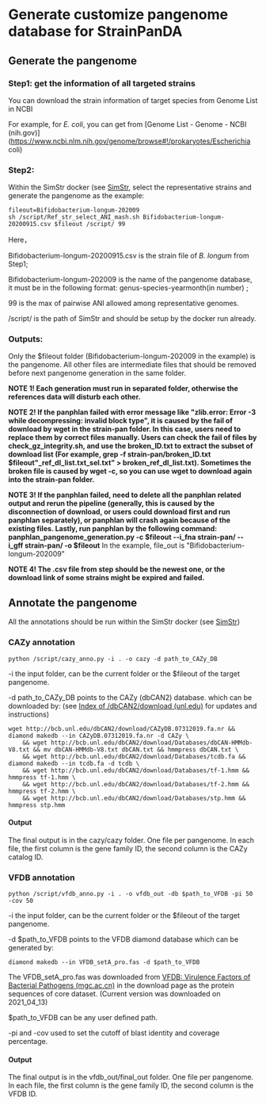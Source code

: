 # Generate customize pangenome database for StrainPanDA

## Generate the pangenome

### Step1: get the information of all targeted strains

You can download the strain information of target species from Genome List in NCBI

For example, for *E. coli*, you can get from [Genome List - Genome - NCBI (nih.gov)](https://www.ncbi.nlm.nih.gov/genome/browse#!/prokaryotes/Escherichia coli)

### Step2:

Within the SimStr docker (see [SimStr](https://github.com/xbiome/StrainPanDA/blob/main/SimStr/README.md), select the representative strains and generate the pangenome as the example:

```
fileout=Bifidobacterium-longum-202009
sh /script/Ref_str_select_ANI_mash.sh Bifidobacterium-longum-20200915.csv $fileout /script/ 99
```

Here，

Bifidobacterium-longum-20200915.csv is the strain file of *B. longum* from Step1; 

Bifidobacterium-longum-202009 is the name of the pangenome database, it must be in the following format: genus-species-yearmonth(in number) ;

99 is the max of pairwise ANI allowed among representative genomes.

/script/ is the path of SimStr and should be setup by the docker run already.

### Outputs:

Only the $fileout folder (Bifidobacterium-longum-202009 in the example) is the pangenome. All other files are intermediate files that should be removed before next pangenome generation in the same folder.

**NOTE 1! Each generation must run in separated folder, otherwise the references data will disturb each other.** 

**NOTE 2! If the panphlan failed with error message like "zlib.error: Error -3 while decompressing: invalid block type", it is caused by the fail of download by wget in the strain-pan folder. In this case, users need to replace them by correct files manually. Users can check the fail of files by check_gz_integrity.sh, and use the broken_ID.txt to extract the subset of download list (For example, grep -f strain-pan/broken_ID.txt $fileout"_ref_dl_list.txt_sel.txt" > broken_ref_dl_list.txt). Sometimes the broken file is caused by wget -c, so you can use wget to download again into the strain-pan folder.**

**NOTE 3! If the panphlan failed, need to delete all the panphlan related output and rerun the pipeline (generally, this is caused by the disconnection of download, or users could download first and run panphlan separately), or panphlan will crash again because of the existing files.  Lastly, run panphlan by the following command: panphlan_pangenome_generation.py -c $fileout --i_fna strain-pan/ --i_gff strain-pan/ -o $fileout** In the example, file_out is "Bifidobacterium-longum-202009"

**NOTE 4! The .csv file from step should be the newest one, or the download link of some strains might be expired and failed.**

## Annotate the pangenome

All the annotations should be run within the SimStr docker (see [SimStr](https://github.com/xbiome/StrainPanDA/blob/main/SimStr/README.md))



### CAZy annotation

```
python /script/cazy_anno.py -i . -o cazy -d path_to_CAZy_DB
```

-i the input folder, can be the current folder or the $fileout of the target pangenome.

-d path_to_CAZy_DB points to the CAZy (dbCAN2) database. which can be downloaded by: (see [Index of /dbCAN2/download (unl.edu)](https://bcb.unl.edu/dbCAN2/download/) for updates and instructions)

```
wget http://bcb.unl.edu/dbCAN2/download/CAZyDB.07312019.fa.nr && diamond makedb --in CAZyDB.07312019.fa.nr -d CAZy \
    && wget http://bcb.unl.edu/dbCAN2/download/Databases/dbCAN-HMMdb-V8.txt && mv dbCAN-HMMdb-V8.txt dbCAN.txt && hmmpress dbCAN.txt \
    && wget http://bcb.unl.edu/dbCAN2/download/Databases/tcdb.fa && diamond makedb --in tcdb.fa -d tcdb \
    && wget http://bcb.unl.edu/dbCAN2/download/Databases/tf-1.hmm && hmmpress tf-1.hmm \
    && wget http://bcb.unl.edu/dbCAN2/download/Databases/tf-2.hmm && hmmpress tf-2.hmm \
    && wget http://bcb.unl.edu/dbCAN2/download/Databases/stp.hmm && hmmpress stp.hmm 
```

#### Output

The final output is in the cazy/cazy folder. One file per pangenome. In each file, the first column is the gene family ID, the second column is the CAZy catalog ID.



### VFDB annotation

```
python /script/vfdb_anno.py -i . -o vfdb_out -db $path_to_VFDB -pi 50 -cov 50
```

-i the input folder, can be the current folder or the $fileout of the target pangenome.

-d $path_to_VFDB points to the VFDB diamond database which can be generated by:

```
diamond makedb --in VFDB_setA_pro.fas -d $path_to_VFDB
```

The VFDB_setA_pro.fas was downloaded from [VFDB: Virulence Factors of Bacterial Pathogens (mgc.ac.cn)](http://www.mgc.ac.cn/cgi-bin/VFs/v5/main.cgi) in the download page as the protein sequences of core dataset. (Current version was downloaded on 2021_04_13)

$path_to_VFDB can be any user defined path.

-pi and -cov used to set the cutoff of blast identity and coverage percentage. 

#### Output

The final output is in the vfdb_out/final_out folder. One file per pangenome. In each file, the first column is the gene family ID, the second column is the VFDB ID.
